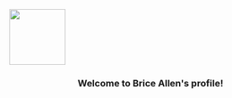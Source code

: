 <img align="center" src="https://media.giphy.com/media/nlLIFsrosSd0U3gHso/giphy.gif" width="100">
<h3 align="center">
  Welcome to Brice Allen's profile!
  
</h3>
